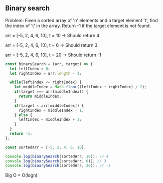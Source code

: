 ## Binary search

Problem: Fiven a sorted array of 'n' elements and a target element 't', find the index of 't' in the array. Return -1 if the target element is not found.

arr = [-5, 2, 4, 6, 10], t = 10 -> Should return 4

arr = [-5, 2, 4, 6, 10], t = 6 -> Should return 3

arr = [-5, 2, 4, 6, 10], t = 20 -> Should return -1

```javascript
const binarySearch = (arr, target) => {
  let leftIndex = 0;
  let rightIndex = arr.length - 1;

  while(leftIndex <= rightIndex) {
    let middleIndex = Math.floor((leftIndex + rightIndex) / 2);
    if(target === arr[middleIndex]) {
      return middleIndex;
    }
    if(target < arr[middleIndex]) {
      rightIndex = middleIndex - 1;
    } else {
      leftIndex = middleIndex + 1;
    }
  }
  return -1;
};

const sortedArr = [-5, 2, 4, 6, 10];

console.log(binarySearch(sortedArr, 10)); // 4
console.log(binarySearch(sortedArr, 6)); // 3
console.log(binarySearch(sortedArr, 20)); // -1
```

Big O = O(logn)
